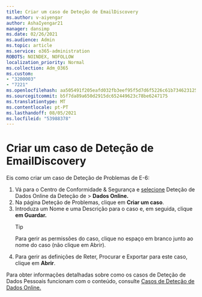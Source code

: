 ```yaml
---
title: Criar um caso de Deteção de EmailDiscovery
ms.author: v-aiyengar
author: AshaIyengar21
manager: dansimp
ms.date: 02/26/2021
ms.audience: Admin
ms.topic: article
ms.service: o365-administration
ROBOTS: NOINDEX, NOFOLLOW
localization_priority: Normal
ms.collection: Adm_O365
ms.custom:
- "3200003"
- "7221"
ms.openlocfilehash: aa505491f205eafd032fb3eef95f5d7d6f5226c61b73462312573789745258fc
ms.sourcegitcommit: b5f7da89a650d2915dc652449623c78be6247175
ms.translationtype: MT
ms.contentlocale: pt-PT
ms.lasthandoff: 08/05/2021
ms.locfileid: "53988378"
---
```

# <a name="create-an-ediscovery-case"></a>Criar um caso de Deteção de EmailDiscovery

Eis como criar um caso de Deteção de Problemas de E-6:

1. Vá para o Centro de Conformidade & Segurança e [selecione](https://go.microsoft.com/fwlink/p/?linkid=2077143) Deteção de Dados Online da Deteção de  >  **Dados Online.**
1. Na página Deteção de Problemas, clique em **Criar um caso**.
1. Introduza um Nome e uma Descrição para o caso e, em seguida, clique **em Guardar.**
    > [!TIP]
    >Para gerir as permissões do caso, clique no espaço em branco junto ao nome do caso (não clique em Abrir).
1. Para gerir as definições de Reter, Procurar e Exportar para este caso, clique em **Abrir**.

Para obter informações detalhadas sobre como os casos de Deteção de Dados Pessoais funcionam com o conteúdo, consulte [Casos de Deteção de Dados Online.](https://go.microsoft.com/fwlink/?linkid=2101589)
